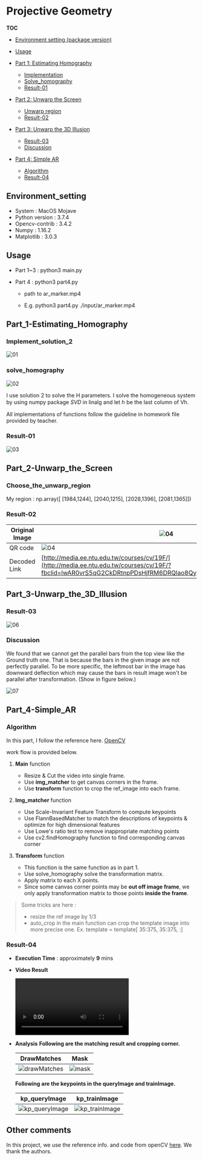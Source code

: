 # Projective Geometry

**TOC**

* [Environment setting (package version)](#Environment_setting)

* [Usage](#Usage)

* [Part 1: Estimating Homography](#Part_1-Estimating_Homography)
  
  * [Implementation](#Implement_solution_2)
  * [Solve_homography](#solve_homography)
  * [Result-01](#Result-01)
  
* [Part 2: Unwarp the Screen](#Part_2-Unwarp_the_Screen)

  * [Unwarp region](#Choose_the_unwarp_region)
  * [Result-02](#Result-02)

* [Part 3: Unwarp the 3D Illusion](#Part_3-Unwarp_the_3D_Illusion)

  * [Result-03](#Result-03)
  * [Discussion](#Discussion)

* [Part 4: Simple AR](#Part_4-Simple_AR)
  
  * [Algorithm](#Algorithm)
  * [Result-04](#Result-04)
  
  

## Environment_setting

- System : MacOS Mojave
- Python version : 3.7.4
- Opencv-contrib : 3.4.2
- Numpy : 1.16.2
- Matplotlib : 3.0.3

## Usage

- Part 1~3 : python3 main.py

- Part 4 : python3 part4.py <path>

  - <path> path to ar_marker.mp4

  - E.g. python3 part4.py ./input/ar_marker.mp4

    

## Part_1-Estimating_Homography

### Implement_solution_2

![01](./images/01.png)

###  solve_homography

![02](./images/02.png)

I use solution 2 to solve the H parameters. I solve the homogeneous system by using numpy package *SVD* in linalg and let ℎ be the last column of Vh.

All implementations of functions follow the guideline in homework file provided by teacher.

### Result-01

![03](./images/03.png)



## Part_2-Unwarp_the_Screen

### Choose_the_unwarp_region

My region : np.array([ [1984,1244], [2040,1215], [2028,1396], [2081,1365]])

### Result-02

| Original Image | ![04](./images/04.jpg) |
| -------------- | ----------------------- |
| QR code        | ![04](./images/05.png) |
| Decoded Link        | [http://media.ee.ntu.edu.tw/courses/cv/19F/](http://media.ee.ntu.edu.tw/courses/cv/19F/?fbclid=IwAR0vrS5qG2CkDRtnpPDsHjfRM6DRQIao8QypoGXC0DKXetQ5gLWB9s_ZxoU) |




## Part_3-Unwarp_the_3D_Illusion

### Result-03
![06](./images/06.png)

### Discussion

We found that we cannot get the parallel bars from the top view like the Ground truth one. That is because the bars in the given image are not perfectly parallel. To be more specific, the leftmost bar in the image has downward deflection which may cause the bars in result image won't be parallel after transformation. (Show in figure below.)

![07](./images/07.jpg)



## Part_4-Simple_AR

### Algorithm

In this part, I follow the reference here. [OpenCV](https://opencv-python-tutroals.readthedocs.io/en/latest/py_tutorials/py_feature2d/py_feature_homography/py_feature_homography.html)

work flow is provided below.

1. **Main** function

   - Resize & Cut the video into single frame.
   - Use **img_matcher** to get canvas corners in the frame.
   - Use **transform** function to crop the ref_image into each frame.

2. **Img_matcher** function

   - Use Scale-Invariant Feature Transform to compute keypoints
   - Use FlannBasedMatcher to match the descriptions of keypoints & optimize for high dimensional features
   - Use Lowe's ratio test to remove inappropriate matching points
   - Use cv2.findHomography function to find corresponding canvas corner

3. **Transform** function

   - This function is the same function as in part 1.
   - Use solve_homography solve the transformation matrix.
   - Apply matrix to each X points.
   - Since some canvas corner points may be **out off image frame**, we only apply transformation matrix to those points **inside the frame**.

> Some tricks are here :
>
> - resize the ref image by 1/3
> - auto_crop in the main function can crop the template image into more precise one. 
>   Ex. template = template[ 35:375, 35:375, :]

### Result-04

- **Execution Time** : approximately **9** mins
  
- **Video Result**

  ![ar_video](./images/ar_video.mp4)

- **Analysis**
  **Following are the matching result and cropping corner.**
  
  | DrawMatches                              | Mask                       |
  | ---------------------------------------- | -------------------------- |
  | ![drawMatches](./images/drawMatches.png) | ![mask](./images/mask.png) |
  
  **Following are the keypoints in the queryImage and trainImage.**
  
  | kp_queryImage                               | kp_trainImage                        |
  | ----------------------------------------- | --------------------------- |
  | ![kp_queryImage](./images/kp_queryImage.png) | ![kp_trainImage](./images/kp_trainImage.png) |
  

## Other comments

<Note> In this project, we use the reference info. and code from openCV [here](https://opencv-python-tutroals.readthedocs.io/en/latest/py_tutorials/py_feature2d/py_feature_homography/py_feature_homography.html). We thank the authors.

